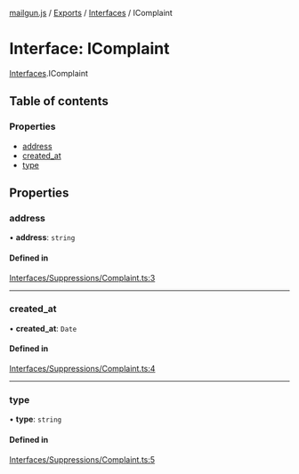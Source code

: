 [mailgun.js](../README.md) / [Exports](../modules.md) / [Interfaces](../modules/Interfaces.md) / IComplaint

# Interface: IComplaint

[Interfaces](../modules/Interfaces.md).IComplaint

## Table of contents

### Properties

- [address](Interfaces.IComplaint.md#address)
- [created\_at](Interfaces.IComplaint.md#created_at)
- [type](Interfaces.IComplaint.md#type)

## Properties

### address

• **address**: `string`

#### Defined in

[Interfaces/Suppressions/Complaint.ts:3](https://github.com/mailgun/mailgun.js/blob/a423705/lib/Interfaces/Suppressions/Complaint.ts#L3)

___

### created\_at

• **created\_at**: `Date`

#### Defined in

[Interfaces/Suppressions/Complaint.ts:4](https://github.com/mailgun/mailgun.js/blob/a423705/lib/Interfaces/Suppressions/Complaint.ts#L4)

___

### type

• **type**: `string`

#### Defined in

[Interfaces/Suppressions/Complaint.ts:5](https://github.com/mailgun/mailgun.js/blob/a423705/lib/Interfaces/Suppressions/Complaint.ts#L5)
